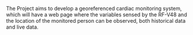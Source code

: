 The Project aims to develop a georeferenced cardiac monitoring system, which will have a web page where the variables sensed by the RF-V48 and the location of the monitored person can be observed, both historical data and live data.
